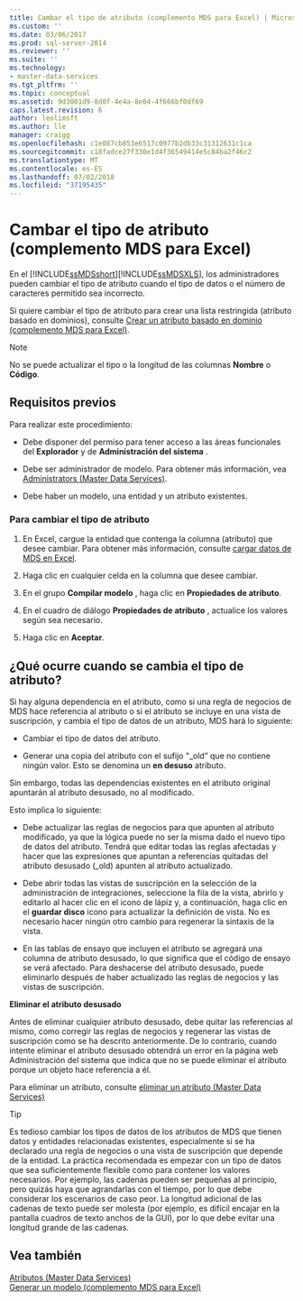 ```yaml
---
title: Cambar el tipo de atributo (complemento MDS para Excel) | Microsoft Docs
ms.custom: ''
ms.date: 03/06/2017
ms.prod: sql-server-2014
ms.reviewer: ''
ms.suite: ''
ms.technology:
- master-data-services
ms.tgt_pltfrm: ''
ms.topic: conceptual
ms.assetid: 9d3001d9-8d0f-4e4a-8e04-4f666bf0df69
caps.latest.revision: 6
author: leolimsft
ms.author: lle
manager: craigg
ms.openlocfilehash: c1e087cb853e6517c0977b2db33c31312631c1ca
ms.sourcegitcommit: c18fadce27f330e1d4f36549414e5c84ba2f46c2
ms.translationtype: MT
ms.contentlocale: es-ES
ms.lasthandoff: 07/02/2018
ms.locfileid: "37195435"
---
```

# <a name="change-the-attribute-type-mds-add-in-for-excel"></a>Cambar el tipo de atributo (complemento MDS para Excel)
  En el [!INCLUDE[ssMDSshort](../../includes/ssmdsshort-md.md)][!INCLUDE[ssMDSXLS](../../includes/ssmdsxls-md.md)], los administradores pueden cambiar el tipo de atributo cuando el tipo de datos o el número de caracteres permitido sea incorrecto.  
  
 Si quiere cambiar el tipo de atributo para crear una lista restringida (atributo basado en dominios), consulte [Crear un atributo basado en dominio &#40;complemento MDS para Excel&#41;](create-a-domain-based-attribute-mds-add-in-for-excel.md).  
  
> [!NOTE]  
>  No se puede actualizar el tipo o la longitud de las columnas **Nombre** o **Código**.  
  
## <a name="prerequisites"></a>Requisitos previos  
 Para realizar este procedimiento:  
  
-   Debe disponer del permiso para tener acceso a las áreas funcionales del **Explorador** y de **Administración del sistema** .  
  
-   Debe ser administrador de modelo. Para obtener más información, vea [Administrators &#40;Master Data Services&#41;](../administrators-master-data-services.md).  
  
-   Debe haber un modelo, una entidad y un atributo existentes.  
  
### <a name="to-change-the-attribute-type"></a>Para cambiar el tipo de atributo  
  
1.  En Excel, cargue la entidad que contenga la columna (atributo) que desee cambiar. Para obtener más información, consulte [cargar datos de MDS en Excel](export-data-to-excel-from-master-data-services.md).  
  
2.  Haga clic en cualquier celda en la columna que desee cambiar.  
  
3.  En el grupo **Compilar modelo** , haga clic en **Propiedades de atributo**.  
  
4.  En el cuadro de diálogo **Propiedades de atributo** , actualice los valores según sea necesario.  
  
5.  Haga clic en **Aceptar**.  
  
## <a name="what-happens-when-you-change-the-attribute-type"></a>¿Qué ocurre cuando se cambia el tipo de atributo?  
 Si hay alguna dependencia en el atributo, como si una regla de negocios de MDS hace referencia al atributo o si el atributo se incluye en una vista de suscripción, y cambia el tipo de datos de un atributo, MDS hará lo siguiente:  
  
-   Cambiar el tipo de datos del atributo.  
  
-   Generar una copia del atributo con el sufijo "_old” que no contiene ningún valor. Esto se denomina un **en desuso** atributo.  
  
 Sin embargo, todas las dependencias existentes en el atributo original apuntarán al atributo desusado, no al modificado.  
  
 Esto implica lo siguiente:  
  
-   Debe actualizar las reglas de negocios para que apunten al atributo modificado, ya que la lógica puede no ser la misma dado el nuevo tipo de datos del atributo. Tendrá que editar todas las reglas afectadas y hacer que las expresiones que apuntan a referencias quitadas del atributo desusado (_old) apunten al atributo actualizado.  
  
-   Debe abrir todas las vistas de suscripción en la selección de la administración de integraciones, seleccione la fila de la vista, abrirlo y editarlo al hacer clic en el icono de lápiz y, a continuación, haga clic en el **guardar disco** icono para actualizar la definición de vista. No es necesario hacer ningún otro cambio para regenerar la sintaxis de la vista.  
  
-   En las tablas de ensayo que incluyen el atributo se agregará una columna de atributo desusado, lo que significa que el código de ensayo se verá afectado. Para deshacerse del atributo desusado, puede eliminarlo después de haber actualizado las reglas de negocios y las vistas de suscripción.  
  
 **Eliminar el atributo desusado**  
  
 Antes de eliminar cualquier atributo desusado, debe quitar las referencias al mismo, como corregir las reglas de negocios y regenerar las vistas de suscripción como se ha descrito anteriormente. De lo contrario, cuando intente eliminar el atributo desusado obtendrá un error en la página web Administración del sistema que indica que no se puede eliminar el atributo porque un objeto hace referencia a él.  
  
 Para eliminar un atributo, consulte [eliminar un atributo &#40;Master Data Services&#41;](../delete-an-attribute-master-data-services.md)  
  
> [!TIP]  
>  Es tedioso cambiar los tipos de datos de los atributos de MDS que tienen datos y entidades relacionadas existentes, especialmente si se ha declarado una regla de negocios o una vista de suscripción que depende de la entidad. La práctica recomendada es empezar con un tipo de datos que sea suficientemente flexible como para contener los valores necesarios. Por ejemplo, las cadenas pueden ser pequeñas al principio, pero quizás haya que agrandarlas con el tiempo, por lo que debe considerar los escenarios de caso peor. La longitud adicional de las cadenas de texto puede ser molesta (por ejemplo, es difícil encajar en la pantalla cuadros de texto anchos de la GUI), por lo que debe evitar una longitud grande de las cadenas.  
  
## <a name="see-also"></a>Vea también  
 [Atributos &#40;Master Data Services&#41;](../attributes-master-data-services.md)   
 [Generar un modelo &#40;complemento MDS para Excel&#41;](building-a-model-mds-add-in-for-excel.md)  
  
  
